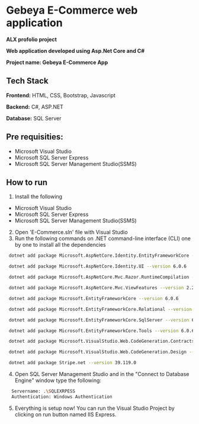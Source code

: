 # Gebeya E-Commerce web application

**ALX profolio project**

**Web application developed using Asp.Net Core and C#**

**Project name:  Gebeya E-Commerce App**

## Tech Stack

**Frontend:** HTML, CSS, Bootstrap, Javascript

**Backend:** C#, ASP.NET

**Database:** SQL Server 


## Pre requisities:

- Microsoft Visual Studio
- Microsoft SQL Server Express
- Microsoft SQL Server Management Studio(SSMS)


## How to run

1. Install the following
 - Microsoft Visual Studio
 - Microsoft SQL Server Express
 - Microsoft SQL Server Management Studio(SSMS)
2. Open 'E-Commerce.sln' file with Visual Studio
3. Run the following commands on .NET command-line interface (CLI) one by one to install all the dependencies 
```bash
 dotnet add package Microsoft.AspNetCore.Identity.EntityFrameworkCore --version 6.0.6
```
```bash
 dotnet add package Microsoft.AspNetCore.Identity.UI --version 6.0.6
```
```bash
 dotnet add package Microsoft.AspNetCore.Mvc.Razor.RuntimeCompilation --version 6.0.6
```
```bash
 dotnet add package Microsoft.AspNetCore.Mvc.ViewFeatures --version 2.2.0
```
```bash
 dotnet add package Microsoft.EntityFrameworkCore --version 6.0.6
```
```bash
 dotnet add package Microsoft.EntityFrameworkCore.Relational --version 6.0.6
```
```bash
 dotnet add package Microsoft.EntityFrameworkCore.SqlServer --version 6.0.6
```
```bash
 dotnet add package Microsoft.EntityFrameworkCore.Tools --version 6.0.6
```
```bash
 dotnet add package Microsoft.VisualStudio.Web.CodeGeneration.Contracts --version 5.0.2
```
```bash
 dotnet add package Microsoft.VisualStudio.Web.CodeGeneration.Design --version 6.0.6
```
```bash
 dotnet add package Stripe.net --version 39.119.0
```
4. Open SQL Server Management Studio and in the "Connect to Database Engine" window type the following:
```bash
  Servername: .\SQLEXRPESS
  Authentication: Windows Authentication 
```
5. Everything is setup now! You can run the Visual Studio Project by clicking on run button named IIS Express.

